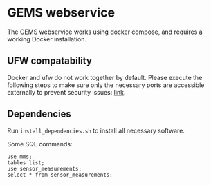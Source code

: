 # GEMS webservice

The GEMS webservice works using docker compose, and requires a working Docker installation.

## UFW compatability

Docker and ufw do not work together by default. Please execute the following steps to make sure only the necessary ports are accessible externally to prevent security issues: [link](https://github.com/chaifeng/ufw-docker#solving-ufw-and-docker-issues).

## Dependencies

Run `install_dependencies.sh` to install all necessary software.

Some SQL commands:

```
use mms;
tables list;
use sensor_measurements;
select * from sensor_measurements;
```